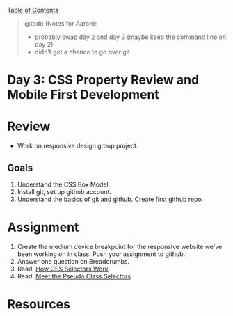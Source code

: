[Table of Contents](/README.md)

> @todo (Notes for Aaron):
> - probably swap day 2 and day 3 (maybe keep the command line on day 2)
> - didn't get a chance to go over git.

# Day 3: CSS Property Review and Mobile First Development

# Review
- Work on responsive design group project.

## Goals
1. Understand the CSS Box Model
2. Install git, set up github account.
3. Understand the basics of git and github. Create first github repo.

# Assignment
1. Create the medium device breakpoint for the responsive website we've been working on in class. Push your assignment to github.
2. Answer one question on Breadcrumbs.
2. Read: [How CSS Selectors Work](http://css-tricks.com/how-css-selectors-work/)
3. Read: [Meet the Pseudo Class Selectors](http://css-tricks.com/pseudo-class-selectors/)

# Resources